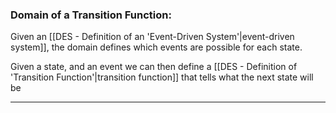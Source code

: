 ### Domain of a Transition Function:
Given an [[DES - Definition of an 'Event-Driven System'|event-driven system]], the domain defines which events are possible for each state.

Given a state, and an event we can then define a [[DES - Definition of 'Transition Function'|transition function]] that tells what the next state will be 

---